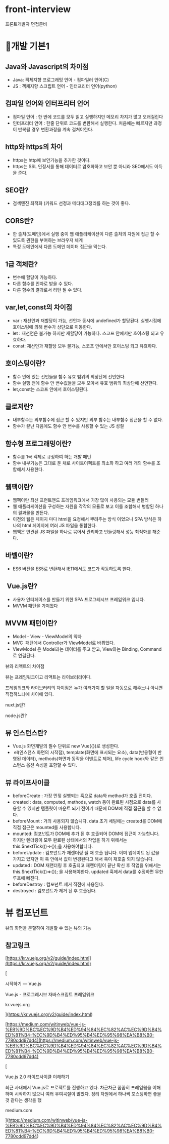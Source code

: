 # front-interview
프론트개발자 면접준비


# 🍖개발 기본1

## Java와 Javascript의 차이점

-   Java: 객체지향 프로그래밍 언어 - 컴파일러 언어(C)
-   JS : 객체지향 스크립트 언어 - 인터프리터 언어(python)

## 컴파일 언어와 인터프리터 언어

-   컴파일 언어 : 한 번에 코드를 모두 읽고 실행하지만 메모리 차지가 많고 오래걸린다
-   인터프리터 언어 : 한줄 단위로 코드를 변환해서 실행한다. 처음에는 빠르지만 과정이 반복될 경우 변환과정을 계속 걸쳐야한다. 

## http와 https의 차이

-   https는 http에 보안기능을 추가한 것이다. 
-   https는 SSL 인정서를 통해 데이터르 암호화하고 보안 뿐 아니라 SEO에서도 이득을 준다.

## SEO란?

-   검색엔진 최적화 (키워드 선정과 메타태그정리를 하는 것이 좋다.

## CORS란?

-   한 출처(도메인)에서 실행 중이 웹 애플리케이션이 다른 출처의 자원에 접근 할 수 있도록 권한을 부여하는 브라우저 체계
-   특정 도메인에서 다른 도메인 데이터 접근을 막는다.

## 1급 객체란?

-   변수에 할당이 가능하다.
-   다른 함수를 인자로 받을 수 있다.
-   다른 함수의 결과로서 리턴 될 수 있다.

## var,let,const의 차이점

-   var : 재선언과 재할당이 가능, 선언과 동시에 undefined가 할당된다. 실행시점에 호이스팅에 의해 변수가 상단으로 이동한다.
-   let : 재선언은 불가능 하지만 재할당이 가능하다. 스코프 안에서만 호이스팅 되고 유효하다.
-   const: 재선언과 재할당 모두 불가능, 스코프 안에서만 호이스팅 되고 유효하다.

## 호이스팅이란? 

-   함수 안에 있는 선언들을 함수 유효 범위의 최상단에 선언한다.
-   함수 실행 전에 함수 안 변수값들을 모두 모아서 유효 범위의 최상단에 선언한다.
-   let,const는 스코프 안에서 호이스팅된다.  

## 클로저란?

-   내부함수는 외부함수에 접근 할 수 있지만 외부 함수는 내부함수 접근을 할 수 없다.
-   함수가 끝난 다음에도 함수 안 변수를 사용할 수 있는 JS 성질

## 함수형 프로그래밍이란? 

-   함수를 1극 객체로 규정하여 하는 개발 패턴
-   함수 내부기능은 그대로 둔 채로 사이트이펙트를 최소화 하고 여러 개의 함수를 조합해서 사용한다. 

## 웹팩이란?

-   웹팩이란 최신 프런트엔드 프레임워크에서 가장 많이 사용되는 모듈 번들러
-   웹 애플리케이션을 구성하는 자원을 각각의 모듈로 보고 이를 조합해서 병합된 하나의 결과물을 만든다.
-   이전의 웹은 페이지 마다 html을 요청해서 뿌려주는 방식 이었으나 SPA 방식은 하나의 html 페이지에 여러 JS 파일을 통합한다.
-   웹팩은 연관된 JS 파일을 하나로 묶어서 관리하고 번들링해서 성능 최적화를 해준다.

## 바벨이란?

-   ES6 버전을 ES5로 변환해서 IE11에서도 코드가 작동하도록 한다.


##  Vue.js란?

-   사용자 인터페이스를 만들기 위한 SPA 프로그레시브 프레임워크 입니다. 
-   MVVM 패턴을 가져왔다

## MVVM 패턴이란?

-   Model - View - ViewModel의 약자
-   MVC  패턴에서 Controller가 ViewModel로 바뀌었다.
-   ViewModel 은 Model과는 데이터를 주고 받고, View와는 Binding, Command로 연결된다.

뷰와 리액트의 차이점

뷰는 프레임워크이고 리액트는 라이브러리이다.

프레임워크와 라이브러리의 차이점은 누가 여러가지 할 일을 자동으로 해주느냐 아니면 직접하느냐에 차이에 있다.

nuxt.js란?

node.js란?

## 뷰 인스턴스란?

-   Vue.js 화면개발의 필수 단위로 new Vue({})로 생성한다. 
-    el(인스턴스 화면의 시작점), template(화면에 표시되는 요소), data(반응형이 반영된 데이터), methods(화면과 동작을 이벤트로 제어), life cycle hook와 같은 인스턴스 옵션 속성을 포함할 수 있다.

## 뷰 라이프사이클

-   beforeCreate : 가장 먼젖 실행되는 훅으로 data와 method가 호출 전이다.
-   created : data, computed, methods, watch 등이 완료된 시점으로 data를 사용할 수 있지만 템플릿이 마운트 되기 전이기 때문에 DOM에 직접 접근을 할 수 없다.
-   beforeMount : 거의 사용되지 않습니다. data 초기 세팅에는 created를 DOM에 직접 접근은 mounted를 사용합니다.
-   mounted: 컴포넌트가 DOM에 추가 된 후 호출되어 DOM에 접근이 가능합니다. 하지만 렌더링이 모두 완료된 상태에서의 작업을 하기 위해서는 this.$nextTick(()=>{});을 사용해야합니다. 
-   beforeUpdate : 컴포넌트가 재랜더링 될 때 호출 됩니다. 이미 업데이트 된 값을 가지고 있지만 이 훅 안에서 값이 변경된다고 해서 훅이 재호출 되지 않습니다.
-   updated : DOM 재랜더링 후 호출되고 재랜더링이 끝난 확신 후 작업을 위해서는 this.$nextTick(()=>{}); 을 사용해야한다. updated 훅에서 data를 수정하면 무한루프에 빠진다.
-   beforeDestroy : 컴포넌트 제거 직전에 사용된다. 
-   destroyed : 컴포넌트가 제거 된 후 호출된다. 

# 뷰 컴포넌트

뷰의 화면을 분할하여 개발할 수 있는 뷰의 기능 

## **참고링크**

[https://kr.vuejs.org/v2/guide/index.html](https://kr.vuejs.org/v2/guide/index.html)

[

시작하기 — Vue.js

Vue.js - 프로그레시브 자바스크립트 프레임워크

kr.vuejs.org



](https://kr.vuejs.org/v2/guide/index.html)

[https://medium.com/witinweb/vue-js-%EB%9D%BC%EC%9D%B4%ED%94%84%EC%82%AC%EC%9D%B4%ED%81%B4-%EC%9D%B4%ED%95%B4%ED%95%98%EA%B8%B0-7780cdd97dd4](https://medium.com/witinweb/vue-js-%EB%9D%BC%EC%9D%B4%ED%94%84%EC%82%AC%EC%9D%B4%ED%81%B4-%EC%9D%B4%ED%95%B4%ED%95%98%EA%B8%B0-7780cdd97dd4)

[

Vue.js 2.0 라이프사이클 이해하기

최근 사내에서 Vue.js로 프로젝트를 진행하고 있다. 차근차근 꼼꼼히 프레임웤을 이해하며 시작하지 않으니 여러 우여곡절이 많았다. 정리 차원에서 하나씩 포스팅하면 좋을것 같다는 생각을 했

medium.com



](https://medium.com/witinweb/vue-js-%EB%9D%BC%EC%9D%B4%ED%94%84%EC%82%AC%EC%9D%B4%ED%81%B4-%EC%9D%B4%ED%95%B4%ED%95%98%EA%B8%B0-7780cdd97dd4)
